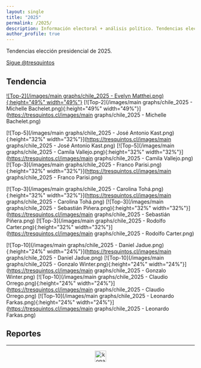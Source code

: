```yaml
---
layout: single
title: "2025"
permalink: /2025/
description: Información electoral + análisis político. Tendencias elección presidencial 2025.
author_profile: true
---
```


Tendencias elección presidencial de 2025.

<a href="https://twitter.com/tresquintos?ref_src=twsrc%5Etfw" class="twitter-follow-button" data-show-count="false">Sigue @tresquintos</a><script async src="https://platform.twitter.com/widgets.js" charset="utf-8"></script>

## Tendencia

[![Top-2](/images/main graphs/chile_2025 - Evelyn Matthei.png){:height="49%" width="49%"}](https://tresquintos.cl/reports/2025%20-%20Evelyn%20Matthei%20(es).pdf) [![Top-2](/images/main graphs/chile_2025 - Michelle Bachelet.png){:height="49%" width="49%"}](https://tresquintos.cl/images/main graphs/chile_2025 - Michelle Bachelet.png)

[![Top-5](/images/main graphs/chile_2025 - José Antonio Kast.png){:height="32%" width="32%"}](https://tresquintos.cl/images/main graphs/chile_2025 - José Antonio Kast.png) [![Top-5](/images/main graphs/chile_2025 - Camila Vallejo.png){:height="32%" width="32%"}](https://tresquintos.cl/images/main graphs/chile_2025 - Camila Vallejo.png) [![Top-3](/images/main graphs/chile_2025 - Franco Parisi.png){:height="32%" width="32%"}](https://tresquintos.cl/images/main graphs/chile_2025 - Franco Parisi.png) 


[![Top-3](/images/main graphs/chile_2025 - Carolina Tohá.png){:height="32%" width="32%"}](https://tresquintos.cl/images/main graphs/chile_2025 - Carolina Tohá.png) [![Top-3](/images/main graphs/chile_2025 - Sebastián Piñera.png){:height="32%" width="32%"}](https://tresquintos.cl/images/main graphs/chile_2025 - Sebastián Piñera.png) [![Top-3](/images/main graphs/chile_2025 - Rodolfo Carter.png){:height="32%" width="32%"}](https://tresquintos.cl/images/main graphs/chile_2025 - Rodolfo Carter.png) 


[![Top-10](/images/main graphs/chile_2025 - Daniel Jadue.png){:height="24%" width="24%"}](https://tresquintos.cl/images/main graphs/chile_2025 - Daniel Jadue.png) [![Top-10](/images/main graphs/chile_2025 - Gonzalo Winter.png){:height="24%" width="24%"}](https://tresquintos.cl/images/main graphs/chile_2025 - Gonzalo Winter.png) [![Top-10](/images/main graphs/chile_2025 - Claudio Orrego.png){:height="24%" width="24%"}](https://tresquintos.cl/images/main graphs/chile_2025 - Claudio Orrego.png) [![Top-10](/images/main graphs/chile_2025 - Leonardo Farkas.png){:height="24%" width="24%"}](https://tresquintos.cl/images/main graphs/chile_2025 - Leonardo Farkas.png)


## Reportes


---

<!-- NES -->
<script src="/js/topsecret.js"></script>


<!-- NES -->
<style>
.aligncenter {
    text-align: center;
}
</style>
<p class="aligncenter">
    <img src="/images/nes.png" width="30" height="30" alt="konami" />
</p>


<!-- Favicon -->
<link rel="apple-touch-icon" sizes="180x180" href="/apple-touch-icon.png">
<link rel="icon" type="image/png" sizes="32x32" href="/favicon-32x32.png">
<link rel="icon" type="image/png" sizes="16x16" href="/favicon-16x16.png">
<link rel="manifest" href="/site.webmanifest">
<link rel="mask-icon" href="/safari-pinned-tab.svg" color="#5bbad5">
<meta name="msapplication-TileColor" content="#b91d47">
<meta name="theme-color" content="#ffffff">
